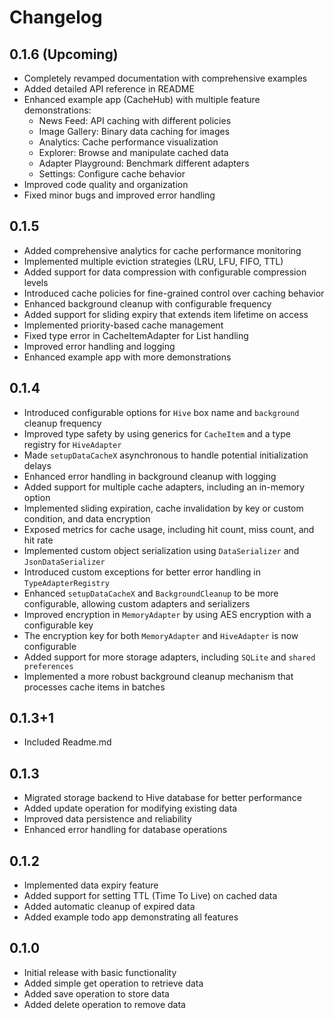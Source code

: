 # Changelog

## 0.1.6 (Upcoming)

- Completely revamped documentation with comprehensive examples
- Added detailed API reference in README
- Enhanced example app (CacheHub) with multiple feature demonstrations:
  - News Feed: API caching with different policies
  - Image Gallery: Binary data caching for images
  - Analytics: Cache performance visualization
  - Explorer: Browse and manipulate cached data
  - Adapter Playground: Benchmark different adapters
  - Settings: Configure cache behavior
- Improved code quality and organization
- Fixed minor bugs and improved error handling

## 0.1.5

- Added comprehensive analytics for cache performance monitoring
- Implemented multiple eviction strategies (LRU, LFU, FIFO, TTL)
- Added support for data compression with configurable compression levels
- Introduced cache policies for fine-grained control over caching behavior
- Enhanced background cleanup with configurable frequency
- Added support for sliding expiry that extends item lifetime on access
- Implemented priority-based cache management
- Fixed type error in CacheItemAdapter for List<String> handling
- Improved error handling and logging
- Enhanced example app with more demonstrations

## 0.1.4

- Introduced configurable options for `Hive` box name and `background` cleanup frequency
- Improved type safety by using generics for `CacheItem` and a type registry for `HiveAdapter`
- Made `setupDataCacheX` asynchronous to handle potential initialization delays
- Enhanced error handling in background cleanup with logging
- Added support for multiple cache adapters, including an in-memory option
- Implemented sliding expiration, cache invalidation by key or custom condition, and data encryption
- Exposed metrics for cache usage, including hit count, miss count, and hit rate
- Implemented custom object serialization using `DataSerializer` and `JsonDataSerializer`
- Introduced custom exceptions for better error handling in `TypeAdapterRegistry`
- Enhanced `setupDataCacheX` and `BackgroundCleanup` to be more configurable, allowing custom adapters and serializers
- Improved encryption in `MemoryAdapter` by using AES encryption with a configurable key
- The encryption key for both `MemoryAdapter` and `HiveAdapter` is now configurable
- Added support for more storage adapters, including `SQLite` and `shared preferences`
- Implemented a more robust background cleanup mechanism that processes cache items in batches

## 0.1.3+1

- Included Readme.md

## 0.1.3

- Migrated storage backend to Hive database for better performance
- Added update operation for modifying existing data
- Improved data persistence and reliability
- Enhanced error handling for database operations

## 0.1.2

- Implemented data expiry feature
- Added support for setting TTL (Time To Live) on cached data
- Added automatic cleanup of expired data
- Added example todo app demonstrating all features

## 0.1.0

- Initial release with basic functionality
- Added simple get operation to retrieve data
- Added save operation to store data
- Added delete operation to remove data

